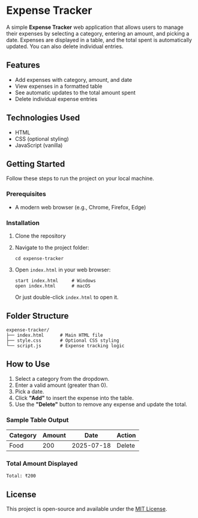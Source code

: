 # Expense Tracker

A simple **Expense Tracker** web application that allows users to manage their expenses by selecting a category, entering an amount, and picking a date. Expenses are displayed in a table, and the total spent is automatically updated. You can also delete individual entries.

## Features

- Add expenses with category, amount, and date
- View expenses in a formatted table
- See automatic updates to the total amount spent
- Delete individual expense entries

## Technologies Used

- HTML
- CSS (optional styling)
- JavaScript (vanilla)

## Getting Started

Follow these steps to run the project on your local machine.

### Prerequisites

- A modern web browser (e.g., Chrome, Firefox, Edge)

### Installation

1. Clone the repository

2. Navigate to the project folder:

   ```
   cd expense-tracker
   ```

3. Open `index.html` in your web browser:

   ```
   start index.html     # Windows
   open index.html      # macOS
   ```

   Or just double-click `index.html` to open it.

## Folder Structure

```
expense-tracker/
├── index.html      # Main HTML file
├── style.css       # Optional CSS styling
└── script.js       # Expense tracking logic
```

## How to Use

1. Select a category from the dropdown.
2. Enter a valid amount (greater than 0).
3. Pick a date.
4. Click **"Add"** to insert the expense into the table.
5. Use the **"Delete"** button to remove any expense and update the total.

### Sample Table Output

| Category | Amount | Date       | Action   |
|----------|--------|------------|----------|
| Food     | 200    | 2025-07-18 | Delete   |

### Total Amount Displayed

```
Total: ₹200
```



## License

This project is open-source and available under the [MIT License](LICENSE).


